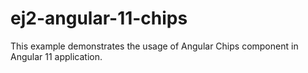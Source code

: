 # ej2-angular-11-chips
This example demonstrates the usage of Angular Chips component  in Angular 11 application.
